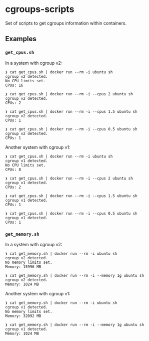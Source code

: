 # cgroups-scripts

Set of scripts to get cgroups information within containers.

## Examples

### `get_cpus.sh`

In a system with cgroup v2:

```console
❯ cat get_cpus.sh | docker run --rm -i ubuntu sh
cgroup v2 detected.
No CPU limits set.
CPUs: 16

❯ cat get_cpus.sh | docker run --rm -i --cpus 2 ubuntu sh
cgroup v2 detected.
CPUs: 2

❯ cat get_cpus.sh | docker run --rm -i --cpus 1.5 ubuntu sh
cgroup v2 detected.
CPUs: 1

❯ cat get_cpus.sh | docker run --rm -i --cpus 0.5 ubuntu sh
cgroup v2 detected.
CPUs: 1
```

Another system with cgroup v1:

```console
❯ cat get_cpus.sh | docker run --rm -i ubuntu sh
cgroup v1 detected.
No CPU limits set.
CPUs: 8

❯ cat get_cpus.sh | docker run --rm -i --cpus 2 ubuntu sh
cgroup v1 detected.
CPUs: 2

❯ cat get_cpus.sh | docker run --rm -i --cpus 1.5 ubuntu sh
cgroup v1 detected.
CPUs: 1

❯ cat get_cpus.sh | docker run --rm -i --cpus 0.5 ubuntu sh
cgroup v1 detected.
CPUs: 1
```

### `get_memory.sh`

In a system with cgroup v2:

```console
❯ cat get_memory.sh | docker run --rm -i ubuntu sh
cgroup v2 detected.
No memory limits set.
Memory: 15996 MB

❯ cat get_memory.sh | docker run --rm -i --memory 1g ubuntu sh
cgroup v2 detected.
Memory: 1024 MB
```

Another system with cgroup v1:

```console
❯ cat get_memory.sh | docker run --rm -i ubuntu sh
cgroup v1 detected.
No memory limits set.
Memory: 32092 MB

❯ cat get_memory.sh | docker run --rm -i --memory 1g ubuntu sh
cgroup v1 detected.
Memory: 1024 MB
```
